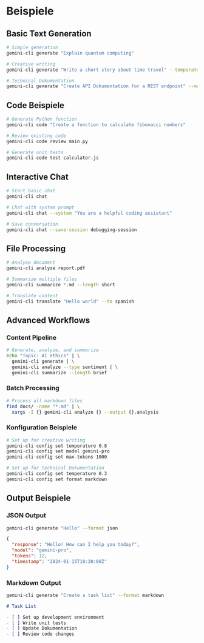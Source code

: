 # Beispiele

## Basic Text Generation

```bash
# Simple generation
gemini-cli generate "Explain quantum computing"

# Creative writing
gemini-cli generate "Write a short story about time travel" --temperature 0.9

# Technical Dokumentation
gemini-cli generate "Create API Dokumentation for a REST endpoint" --max-tokens 500
```

## Code Beispiele

```bash
# Generate Python function
gemini-cli code "Create a function to calculate fibonacci numbers"

# Review existing code
gemini-cli code review main.py

# Generate unit tests
gemini-cli code test calculator.js
```

## Interactive Chat

```bash
# Start basic chat
gemini-cli chat

# Chat with system prompt
gemini-cli chat --system "You are a helpful coding assistant"

# Save conversation
gemini-cli chat --save-session debugging-session
```

## File Processing

```bash
# Analyze document
gemini-cli analyze report.pdf

# Summarize multiple files
gemini-cli summarize *.md --length short

# Translate content
gemini-cli translate "Hello world" --to spanish
```

## Advanced Workflows

### Content Pipeline

```bash
# Generate, analyze, and summarize
echo "Topic: AI ethics" | \
  gemini-cli generate | \
  gemini-cli analyze --type sentiment | \
  gemini-cli summarize --length brief
```

### Batch Processing

```bash
# Process all markdown files
find docs/ -name "*.md" | \
  xargs -I {} gemini-cli analyze {} --output {}.analysis
```

### Konfiguration Beispiele

```bash
# Set up for creative writing
gemini-cli config set temperature 0.8
gemini-cli config set model gemini-pro
gemini-cli config set max-tokens 1000

# Set up for technical Dokumentation
gemini-cli config set temperature 0.3
gemini-cli config set format markdown
```

## Output Beispiele

### JSON Output

```bash
gemini-cli generate "Hello" --format json
```

```json
{
  "response": "Hello! How can I help you today?",
  "model": "gemini-pro",
  "tokens": 12,
  "timestamp": "2024-01-15T10:30:00Z"
}
```

### Markdown Output

```bash
gemini-cli generate "Create a task list" --format markdown
```

```markdown
# Task List

- [ ] Set up development environment
- [ ] Write unit tests
- [ ] Update Dokumentation
- [ ] Review code changes
```
